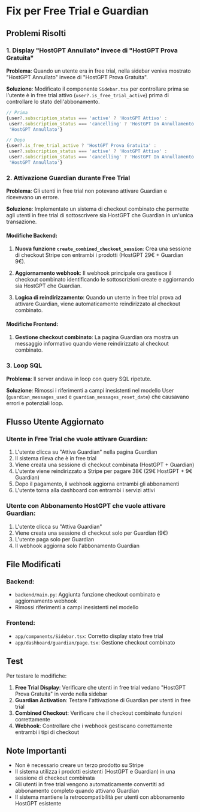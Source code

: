 # Fix per Free Trial e Guardian

## Problemi Risolti

### 1. Display "HostGPT Annullato" invece di "HostGPT Prova Gratuita"

**Problema**: Quando un utente era in free trial, nella sidebar veniva mostrato "HostGPT Annullato" invece di "HostGPT Prova Gratuita".

**Soluzione**: Modificato il componente `Sidebar.tsx` per controllare prima se l'utente è in free trial attivo (`user?.is_free_trial_active`) prima di controllare lo stato dell'abbonamento.

```typescript
// Prima
{user?.subscription_status === 'active' ? 'HostGPT Attivo' : 
 user?.subscription_status === 'cancelling' ? 'HostGPT In Annullamento' : 
 'HostGPT Annullato'}

// Dopo
{user?.is_free_trial_active ? 'HostGPT Prova Gratuita' : 
 user?.subscription_status === 'active' ? 'HostGPT Attivo' : 
 user?.subscription_status === 'cancelling' ? 'HostGPT In Annullamento' : 
 'HostGPT Annullato'}
```

### 2. Attivazione Guardian durante Free Trial

**Problema**: Gli utenti in free trial non potevano attivare Guardian e ricevevano un errore.

**Soluzione**: Implementato un sistema di checkout combinato che permette agli utenti in free trial di sottoscrivere sia HostGPT che Guardian in un'unica transazione.

#### Modifiche Backend:

1. **Nuova funzione `create_combined_checkout_session`**: Crea una sessione di checkout Stripe con entrambi i prodotti (HostGPT 29€ + Guardian 9€).

2. **Aggiornamento webhook**: Il webhook principale ora gestisce il checkout combinato identificando le sottoscrizioni create e aggiornando sia HostGPT che Guardian.

3. **Logica di reindirizzamento**: Quando un utente in free trial prova ad attivare Guardian, viene automaticamente reindirizzato al checkout combinato.

#### Modifiche Frontend:

1. **Gestione checkout combinato**: La pagina Guardian ora mostra un messaggio informativo quando viene reindirizzato al checkout combinato.

### 3. Loop SQL

**Problema**: Il server andava in loop con query SQL ripetute.

**Soluzione**: Rimossi i riferimenti a campi inesistenti nel modello User (`guardian_messages_used` e `guardian_messages_reset_date`) che causavano errori e potenziali loop.

## Flusso Utente Aggiornato

### Utente in Free Trial che vuole attivare Guardian:

1. L'utente clicca su "Attiva Guardian" nella pagina Guardian
2. Il sistema rileva che è in free trial
3. Viene creata una sessione di checkout combinata (HostGPT + Guardian)
4. L'utente viene reindirizzato a Stripe per pagare 38€ (29€ HostGPT + 9€ Guardian)
5. Dopo il pagamento, il webhook aggiorna entrambi gli abbonamenti
6. L'utente torna alla dashboard con entrambi i servizi attivi

### Utente con Abbonamento HostGPT che vuole attivare Guardian:

1. L'utente clicca su "Attiva Guardian"
2. Viene creata una sessione di checkout solo per Guardian (9€)
3. L'utente paga solo per Guardian
4. Il webhook aggiorna solo l'abbonamento Guardian

## File Modificati

### Backend:
- `backend/main.py`: Aggiunta funzione checkout combinato e aggiornamento webhook
- Rimossi riferimenti a campi inesistenti nel modello

### Frontend:
- `app/components/Sidebar.tsx`: Corretto display stato free trial
- `app/dashboard/guardian/page.tsx`: Gestione checkout combinato

## Test

Per testare le modifiche:

1. **Free Trial Display**: Verificare che utenti in free trial vedano "HostGPT Prova Gratuita" in verde nella sidebar
2. **Guardian Activation**: Testare l'attivazione di Guardian per utenti in free trial
3. **Combined Checkout**: Verificare che il checkout combinato funzioni correttamente
4. **Webhook**: Controllare che i webhook gestiscano correttamente entrambi i tipi di checkout

## Note Importanti

- Non è necessario creare un terzo prodotto su Stripe
- Il sistema utilizza i prodotti esistenti (HostGPT e Guardian) in una sessione di checkout combinata
- Gli utenti in free trial vengono automaticamente convertiti ad abbonamento completo quando attivano Guardian
- Il sistema mantiene la retrocompatibilità per utenti con abbonamento HostGPT esistente
